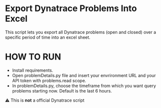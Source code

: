 # Export Dynatrace Problems Into Excel 
This script lets you export all Dynatrace problems (open and closed) over a specific period of time into an excel sheet.

# HOW TO RUN
* Install requirements.
* Open problemDetails.py file and insert your envrironment URL and your API token with problems.read scope.
* In problemDetails.py, choose the timeframe from which you want query problems starting now. Default is the last 6 hours.

⚠️ This is **not** a official Dynatrace script

